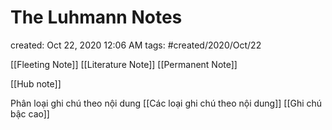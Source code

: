 ---
---

# The Luhmann Notes

created: Oct 22, 2020 12:06 AM
tags: #created/2020/Oct/22

[[Fleeting Note]]
[[Literature Note]]
[[Permanent Note]]

[[Hub note]]

Phân loại ghi chú theo nội dung [[Các loại ghi chú theo nội dung]]
[[Ghi chú bậc cao]]